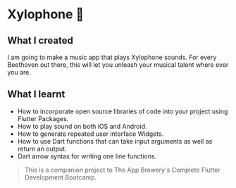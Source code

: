 
# Xylophone 🎹


## What I created

I am going to make a music app that plays Xylophone sounds. For every Beethoven out there, this will let you unleash your musical talent where ever you are. 


## What I learnt

- How to incorporate open source libraries of code into your project using Flutter Packages.
- How to play sound on both iOS and Android.
- How to generate repeated user interface Widgets.
- How to use Dart functions that can take input arguments as well as return an output.
- Dart arrow syntax for writing one line functions.

>This is a companion project to The App Brewery's Complete Flutter Development Bootcamp.
